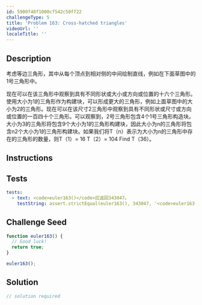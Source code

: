 ```yaml
---
id: 5900f40f1000cf542c50ff22
challengeType: 5
title: 'Problem 163: Cross-hatched triangles'
videoUrl: ''
localeTitle: ''
---
```


## Description
<section id="description">考虑等边三角形，其中从每个顶点到相对侧的中间绘制直线，例如在下面草图中的1号三角形中。 <p>现在可以在该三角形中观察到具有不同形状或大小或方向或位置的十六个三角形。使用大小为1的三角形作为构建块，可以形成更大的三角形，例如上面草图中的大小为2的三角形。现在可以在该尺寸2三角形中观察到具有不同形状或尺寸或方向或位置的一百四十个三角形。可以观察到，2号三角形包含4个1号三角形构造块。大小为3的三角形将包含9个大小为1的三角形构建块，因此大小为n的三角形将包含n2个大小为1的三角形构建块。如果我们将T（n）表示为大小为n的三角形中存在的三角形的数量，则T（1）= 16 T（2）= 104 Find T（36）。 </p></section>

## Instructions
<section id="instructions">
</section>

## Tests
<section id='tests'>

```yml
tests:
  - text: <code>euler163()</code>应返回343047。
    testString: assert.strictEqual(euler163(), 343047, '<code>euler163()</code> should return 343047.');

```

</section>

## Challenge Seed
<section id='challengeSeed'>

<div id='js-seed'>

```js
function euler163() {
  // Good luck!
  return true;
}

euler163();

```

</div>



</section>

## Solution
<section id='solution'>

```js
// solution required
```
</section>
